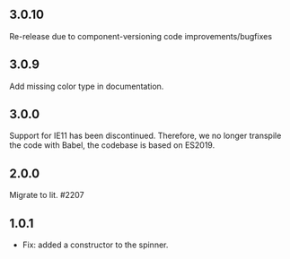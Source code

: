 ## 3.0.10

Re-release due to component-versioning code improvements/bugfixes

## 3.0.9

Add missing color type in documentation.

## 3.0.0

Support for IE11 has been discontinued. Therefore, we no longer transpile the code with Babel, the codebase is based on ES2019.

## 2.0.0

Migrate to lit. #2207

## 1.0.1

- Fix: added a constructor to the spinner.
